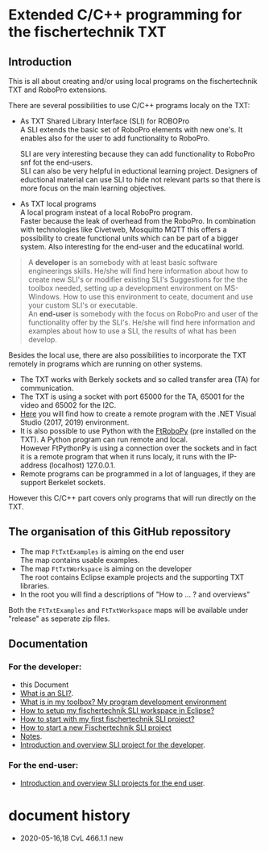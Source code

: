 ﻿# Extended C/C++ programming for the fischertechnik TXT
## Introduction
This is all about creating and/or using local programs on the fischertechnik TXT and RoboPro extensions.

There are several possibilities to use C/C++ programs localy on the TXT:
- As TXT Shared Library Interface (SLI) for ROBOPro<br/>
A SLI extends the basic set of RoboPro elements with new one's.
It enables also for the user to add functionality to RoboPro.

  SLI are very interesting because they can add functionality to RoboPro snf fot the end-users.<br/>
SLI can also be very helpful in eductional learning project. Designers of eductional material can use SLI to hide not relevant parts so that there is more focus on the main learning  objectives.
- As TXT local programs<br/>
A local program insteat of a local RoboPro program.<br/>
Faster because the leak of overhead from the RoboPro. In combination with technologies like Civetweb, Mosquitto MQTT this offers a possibility to create functional units which can be part of a bigger system. Also interesting for the end-user and the educatiinal world.

>  A **developer** is an somebody with at least basic software engineerings skills. He/she will find here information about how to create new SLI's or modifier existing SLI's Suggestions for the the toolbox needed, setting up a development environment on MS-Windows. How to use this environment to ceate, document and use your custom SLI's or executable.<br/>
> An **end-user** is somebody with the focus on RoboPro and user of the functionality offer by the SLI's. He/she  will find here information and examples about how to use a SLI, the results of what has been develop.

Besides the local use, there are also possibilities to incorporate the TXT remotely in programs which are running on other systems.
- The TXT works with Berkely sockets and so called transfer area (TA) for communication.
- The TXT is using a socket with port 65000 for the TA, 65001 for the video and 65002 for the I2C.
- [Here](https://github.com/fischertechnik/txt_demo_c_online) you will find how to create a remote program with the .NET Visual Studio (2017, 2019) environment.
- It is also possible to use Python with the [FtRoboPy](https://github.com/ftrobopy/ftrobopy) (pre installed on the TXT). A Python program can run remote and local.<br/>
  However FtPythonPy is using a connection over the sockets and in fact it is a remote program that when it runs localy, it runs with the IP-address (localhost) 127.0.0.1.
- Remote programs can be programmed in a lot of languages, if they are support Berkelet sockets.

However this C/C++ part covers only programs that will run directly on the TXT.

## The organisation of this GitHub repossitory
- The map `FtTxtExamples` is aiming on the end user<br/>
The map contains usable examples.
- The map `FtTxtWorkspace` is aiming on the developer<br/>
The root contains Eclipse example projects and the supporting TXT libraries.
- In the root you will find a descriptions of "How to ... ? and overviews"

Both the `FtTxtExamples` and `FtTxtWorkspace` maps will be available under "release" as seperate zip files.

## Documentation

### For the developer:
- this Document
- [What is an SLI?](SLI.md).
- [What is in my toolbox? My program development environment](WhichToolsYouNeed.md)
- [How to setup my fischertechnik SLI workspace in Eclipse?](HowToStartWithFtTxtWorkspace.md)
- [How to start with my first fischertechnik SLI project?](HowToStartMyFirstProject.md)
- [How to start a new Fischertechnik SLI project]()
- [Notes](Notes.md).
- [Introduction and overview SLI project for the developer](./FtTxtWorkspace/README.md).
### For the end-user:
- [Introduction and overview SLI projects for the end user](./FtTxtExamples/README.md).

# document history
- 2020-05-16,18 CvL 466.1.1 new
